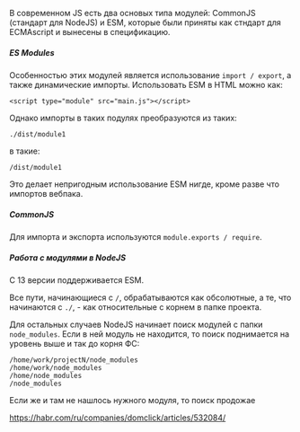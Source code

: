 В современном JS есть два основых типа модулей: CommonJS (стандарт для NodeJS) и ESM, которые были приняты как стндарт для ECMAscript и вынесены в спецификацию.

##### ES Modules

Особенностью этих модулей является использование `import / export`, а также динамические импорты.
Использовать ESM в HTML можно как:
```
<script type="module" src="main.js"></script>
```
Однако импорты в таких подулях преобразуются из таких:
```
./dist/module1
```
в такие:
```
/dist/module1
```
Это делает непригодным использование ESM нигде, кроме разве что импортов вебпака.

##### CommonJS

Для импорта и экспорта используются `module.exports / require`.


##### Работа с модулями в NodeJS

С 13 версии поддерживается ESM.

Все пути, начинающиеся с `/`, обрабатываются как обсолютные, а те, что начинаются с `./`, - как относительные с корнем в папке проекта.

Для остальных случаев NodeJS начинает поиск модулей с папки `node_modules`. Если в ней модуль не находится, то поиск поднимается на уровень выше и так до корня ФС:
```
/home/work/projectN/node_modules
/home/work/node_modules
/home/node_modules
/node_modules
```

Если же и там не нашлось нужного модуля, то поиск продожае

https://habr.com/ru/companies/domclick/articles/532084/

